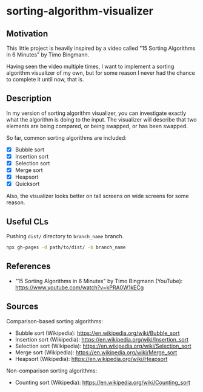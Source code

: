 # sorting-algorithm-visualizer

## Motivation

This little project is heavily inspired by a video called "15 Sorting Algorithms in 6 Minutes" by Timo Bingmann.

Having seen the video multiple times, I want to implement a sorting algorithm visualizer of my own, but for some reason I never had the chance to complete it until now, that is.

## Description

In my version of sorting algorithm visualizer, you can investigate exactly what the algorithm is doing to the input.
The visualizer will describe that two elements are being compared, or being swapped, or has been swapped.

So far, common sorting algorithms are included:

- [x] Bubble sort
- [x] Insertion sort
- [x] Selection sort
- [x] Merge sort
- [x] Heapsort
- [x] Quicksort

Also, the visualizer looks better on tall screens on wide screens for some reason.

## Useful CLs

Pushing `dist/` directory to `branch_name` branch.

```bash
npx gh-pages -d path/to/dist/ -b branch_name
```

## References

- "15 Sorting Algorithms in 6 Minutes" by Timo Bingmann (YouTube): https://www.youtube.com/watch?v=kPRA0W1kECg

## Sources

Comparison-based sorting algorithms:

- Bubble sort (Wikipedia): https://en.wikipedia.org/wiki/Bubble_sort
- Insertion sort (Wikipedia): https://en.wikipedia.org/wiki/Insertion_sort
- Selection sort (Wikipedia): https://en.wikipedia.org/wiki/Selection_sort
- Merge sort (Wikipedia): https://en.wikipedia.org/wiki/Merge_sort
- Heapsort (Wikipedia): https://en.wikipedia.org/wiki/Heapsort

Non-comparison sorting algorithms:

- Counting sort (Wikipedia): https://en.wikipedia.org/wiki/Counting_sort
